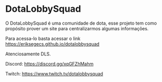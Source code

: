 # DotaLobbySquad

O DotaLobbySquad é uma comunidade de dota, esse projeto tem como propósito prover um site para centralizarmos algumas informações.

Para acessa-lo basta acessar o link https://eriksegecs.github.io/dotalobbysquad


Atenciosamente DLS.

Discord: https://discord.gg/xqGFZhMahm

Twitch: https://www.twitch.tv/dotalobbysquad
